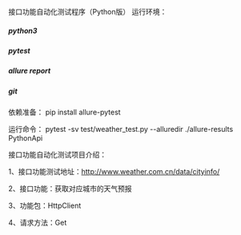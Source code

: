 接口功能自动化测试程序（Python版） 运行环境：

##### python3
##### pytest
##### allure report
##### git

依赖准备： pip install allure-pytest

运行命令： pytest -sv test/weather_test.py --alluredir ./allure-results  PythonApi

接口功能自动化测试项目介绍：

1、接口功能测试地址：http://www.weather.com.cn/data/cityinfo/

2、接口功能：获取对应城市的天气预报

3、功能包：HttpClient

4、请求方法：Get

